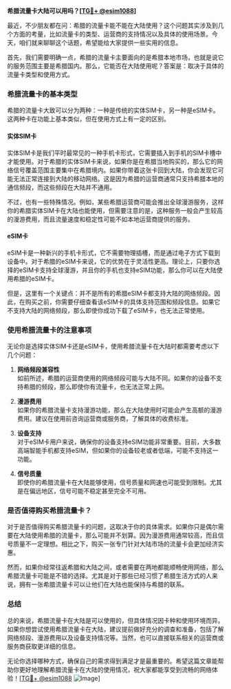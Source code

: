 **希腊流量卡大陆可以用吗？[[TG💪+ @esim1088](https://t.me/s/esim1088)]**

最近，不少朋友都在问：希腊的流量卡能不能在大陆使用？这个问题其实涉及到几个方面的考量，比如流量卡的类型、运营商的支持情况以及具体的使用场景。今天，咱们就来聊聊这个话题，希望能给大家提供一些实用的信息。

首先，我们需要明确一点，希腊的流量卡主要面向的是希腊本地市场，也就是说它的服务范围主要是希腊国内。那么，它能否在大陆使用呢？答案是：取决于具体的流量卡类型和使用方式。

### 希腊流量卡的基本类型

希腊的流量卡大致可以分为两种：一种是传统的实体SIM卡，另一种是eSIM卡。这两种卡在功能上基本类似，但在使用方式上有一定的区别。

#### 实体SIM卡

实体SIM卡是我们平时最常见的一种手机卡形式，它需要插入到手机的SIM卡槽中才能使用。对于希腊的实体SIM卡来说，如果你是在希腊当地购买的，那么它的网络信号覆盖范围主要集中在希腊境内。如果你带着这张卡回到大陆，你会发现它可能无法正常连接到大陆的移动网络。这是因为希腊的运营商通常只支持希腊本地的通信频段，而这些频段在大陆并不通用。

不过，也有一些特殊情况。例如，某些希腊运营商可能会推出全球漫游服务，这样你的希腊实体SIM卡在大陆也能使用，但需要注意的是，这种服务一般会产生较高的漫游费用，而且流量速度和稳定性可能不如本地运营商提供的服务。

#### eSIM卡

eSIM卡是一种新兴的手机卡形式，它不需要物理插槽，而是通过电子方式下载到设备中。对于希腊的eSIM卡来说，它的优势在于灵活性更高。理论上，只要你选择的eSIM卡支持全球漫游，并且你的手机也支持eSIM功能，那么你可以在大陆使用希腊的eSIM卡。

但是，这里有一个关键点：并不是所有的希腊eSIM卡都支持大陆的网络频段。因此，在购买之前，你需要仔细查看该eSIM卡的具体支持范围和频段信息。如果它不支持大陆的网络频段，那么即使你成功下载了eSIM卡，也无法正常使用。

### 使用希腊流量卡的注意事项

无论你是选择实体SIM卡还是eSIM卡，使用希腊流量卡在大陆时都需要考虑以下几个问题：

1. **网络频段兼容性**  
   如前所述，希腊的运营商使用的网络频段可能与大陆不同。如果你的设备不支持希腊的频段，那么即使你有流量卡，也无法正常上网。

2. **漫游费用**  
   如果你的希腊流量卡支持漫游功能，那么在大陆使用时可能会产生高额的漫游费用。建议在使用前咨询运营商或服务商，了解具体的收费标准。

3. **设备支持**  
   对于eSIM卡用户来说，确保你的设备支持eSIM功能非常重要。目前，大多数高端智能手机都支持eSIM，但如果你的设备较老或者低端，可能不支持这一功能。

4. **信号质量**  
   即使你的希腊流量卡在大陆能够使用，信号质量和网速也可能受到限制。尤其是在偏远地区，信号可能不稳定甚至完全不可用。

### 是否值得购买希腊流量卡？

对于是否值得购买希腊流量卡的问题，这取决于你的具体需求。如果你只是偶尔需要在大陆使用希腊的流量卡，那么可能并不划算。因为漫游费用通常较高，而且信号质量不一定理想。相比之下，购买一张专门针对大陆市场的流量卡会更加经济实惠。

然而，如果你经常往返希腊和大陆之间，或者需要在两地都能顺畅使用网络，那么希腊流量卡可能是不错的选择。尤其是对于那些已经习惯了希腊生活方式的人来说，拥有一张希腊流量卡可以让他们在大陆也能保持与希腊的联系。

### 总结

总的来说，希腊流量卡在大陆是可以使用的，但具体情况因卡种和使用环境而异。如果你想尝试使用希腊流量卡在大陆，建议提前做好充分的调查和准备，包括了解网络频段、漫游费用以及设备支持情况等。当然，也可以直接联系相关的运营商或服务商获取更详细的信息。

无论你选择哪种方式，确保自己的需求得到满足才是最重要的。希望这篇文章能帮助你更好地理解希腊流量卡在大陆的使用情况，祝大家都能享受到流畅的网络体验！[[TG💪+ @esim1088](https://t.me/s/esim1088) ![Image](https://i.postimg.cc/4NQfJmqS/Snipaste-2025-05-13-00-14-12.png)]